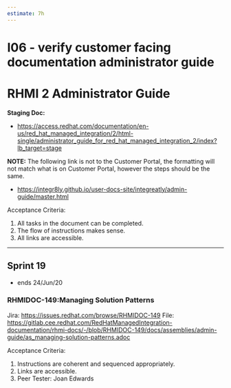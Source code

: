 ```yaml
---
estimate: 7h
---
```


# I06 - verify customer facing documentation administrator guide

# RHMI 2 Administrator Guide

**Staging Doc:**

* https://access.redhat.com/documentation/en-us/red_hat_managed_integration/2/html-single/administrator_guide_for_red_hat_managed_integration_2/index?lb_target=stage

**NOTE:** The following link is not to the Customer Portal, the formatting will not match what is on Customer Portal, however the steps should be the same.

* https://integr8ly.github.io/user-docs-site/integreatly/admin-guide/master.html


Acceptance Criteria:

1. All tasks in the document can be completed.
2. The flow of instructions makes sense.
3. All links are accessible.
----------------------------------------------------------------------------------------------------------------------

## Sprint 19 
* ends 24/Jun/20

### RHMIDOC-149:Managing Solution Patterns
Jira: https://issues.redhat.com/browse/RHMIDOC-149
File: https://gitlab.cee.redhat.com/RedHatManagedIntegration-documentation/rhmi-docs/-/blob/RHMIDOC-149/docs/assemblies/admin-guide/as_managing-solution-patterns.adoc


Acceptance Criteria:

1. Instructions are coherent and sequenced appropriately. 
2. Links are accessible. 
3. Peer Tester: Joan Edwards
